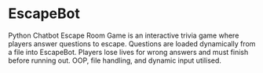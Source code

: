# EscapeBot
Python Chatbot Escape Room Game is an interactive trivia game where players answer questions to escape. Questions are loaded dynamically from a file into EscapeBot. Players lose lives for wrong answers and must finish before running out. OOP, file handling, and dynamic input utilised.
